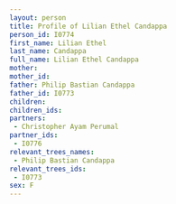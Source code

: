 ```yaml
---
layout: person
title: Profile of Lilian Ethel Candappa
person_id: I0774
first_name: Lilian Ethel
last_name: Candappa
full_name: Lilian Ethel Candappa
mother: 
mother_id: 
father: Philip Bastian Candappa
father_id: I0773
children:
children_ids:
partners:
 - Christopher Ayam Perumal
partner_ids:
 - I0776
relevant_trees_names:
 - Philip Bastian Candappa
relevant_trees_ids:
 - I0773
sex: F
---
```


